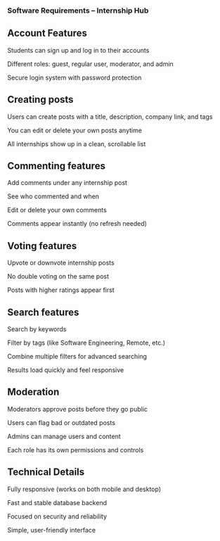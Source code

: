 ### Software Requirements – Internship Hub
## Account Features

Students can sign up and log in to their accounts

Different roles: guest, regular user, moderator, and admin

Secure login system with password protection

## Creating posts

Users can create posts with a title, description, company link, and tags

You can edit or delete your own posts anytime

All internships show up in a clean, scrollable list

## Commenting features

Add comments under any internship post

See who commented and when

Edit or delete your own comments

Comments appear instantly (no refresh needed)

## Voting features

Upvote or downvote internship posts

No double voting on the same post

Posts with higher ratings appear first

## Search features

Search by keywords

Filter by tags (like Software Engineering, Remote, etc.)

Combine multiple filters for advanced searching

Results load quickly and feel responsive

## Moderation

Moderators approve posts before they go public

Users can flag bad or outdated posts

Admins can manage users and content

Each role has its own permissions and controls

## Technical Details

Fully responsive (works on both mobile and desktop)

Fast and stable database backend

Focused on security and reliability

Simple, user-friendly interface
